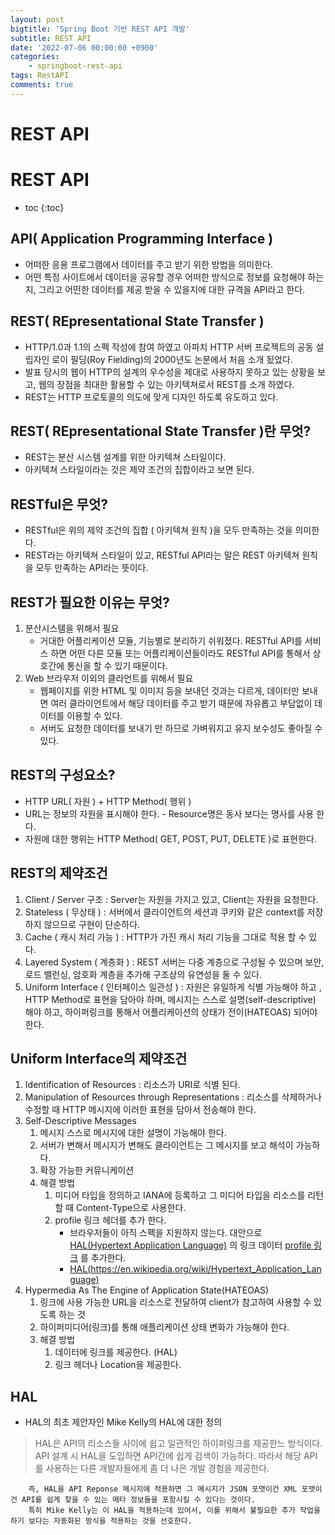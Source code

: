 ```yaml
---
layout: post
bigtitle: 'Spring Boot 기반 REST API 개발'
subtitle: REST API
date: '2022-07-06 00:00:00 +0900'
categories:
    - springboot-rest-api
tags: RestAPI
comments: true
---
```


# REST API

# REST API
* toc
{:toc}


## API( Application Programming Interface )
+ 어떠한 응용 프로그램에서 데이터를 주고 받기 위한 방법을 의미한다.
+ 어떤 특정 사이트에서 데이터을 공유할 경우 어떠한 방식으로 정보를 요청해야 하는지, 그리고 어떤한 데이터를 제공 받을 수 있을지에 대한 규격을 API라고 한다.

## REST( REpresentational State Transfer )
+ HTTP/1.0과 1.1의 스펙 작성에 참여 하였고 아파치 HTTP 서버 프로젝트의 공동 설립자인 로이 필딩(Roy Fielding)의 2000년도 논문에서 처음 소개 됬었다.
+ 발표 당시의 웹이 HTTP의 설계의 우수성을 제대로 사용하지 못하고 있는 상황을 보고, 웹의 장점을 최대한 활용할 수 있는 아키텍쳐로서 REST를 소개 하였다.
+ REST는 HTTP 프로토콜의 의도에 맞게 디자인 하도록 유도하고 있다.

## REST( REpresentational State Transfer )란 무엇?
+ REST는 분산 시스템 설계를 위한 아키텍쳐 스타일이다.
+ 아키텍쳐 스타일이라는 것은 제약 조건의 집합이라고 보면 된다.

## RESTful은 무엇?
+ RESTful은 위의 제약 조건의 집합 ( 아키텍쳐 원칙 )을 모두 만족하는 것을 의미한다.
+ REST라는 아키텍쳐 스타일이 있고, RESTful API라는 말은 REST 아키텍쳐 원칙을 모두 만족하는 API라는 뜻이다.

## REST가 필요한 이유는 무엇?
1. 분산시스템을 위해서 필요
   + 거대한 어플리케이션 모듈, 기능별로 분리하기 쉬워졌다. RESTful API를 서비스 하면 어떤 다른 모듈 또는 어플리케이션들이라도 RESTful API를 통해서 상호간에 통신을 할 수 있기 때문이다.
2. Web 브라우저 이외의 클라언트를 위해서 필요
   + 웹페이지를 위한 HTML 및 이미지 등을 보내던 것과는 다르게, 데이터만 보내면 여러 클라이언트에서 해당 데이터를 주고 받기 때문에 자유롭고 부담없이 데이터를 이용할 수 있다.
   + 서버도 요청한 데이터를 보내기 만 하므로 가벼워지고 유지 보수성도 좋아질 수 있다.

## REST의 구성요소?
+ HTTP URL( 자원 ) + HTTP Method( 행위 )
+ URL는 정보의 자원을 표시해야 한다. - Resource명은 동사 보다는 명사를 사용 한다.
+ 자원에 대한 행위는 HTTP Method( GET, POST, PUT, DELETE )로 표현한다.

## REST의 제약조건
1. Client / Server 구조 : Server는 자원을 가지고 있고, Client는 자원을 요청한다.
2. Stateless ( 무상태 ) : 서버에서 클라이언트의 세션과 쿠키와 같은 context를 저장하지 않으므로 구현이 단순하다.
3. Cache ( 캐시 처리 가능 ) : HTTP가 가진 캐시 처리 기능을 그대로 적용 할 수 있다.
4. Layered System ( 계층화 ) : REST 서버는 다중 계층으로 구성될 수 있으며 보안, 로드 밸런싱, 암호화 계층을 추가해 구조상의 유연성을 둘 수 있다.
5. Uniform Interface ( 인터페이스 일관성 ) : 자원은 유일하게 식별 가능해야 하고 , HTTP Method로 표현을 담아야 하며, 메시지는 스스로 설명(self-descriptive) 해야 하고, 하이퍼링크를 통해서 어플리케이션의 상태가 전이(HATEOAS) 되어야 한다.

## Uniform Interface의 제약조건
1. Identification of Resources : 리소스가 URI로 식별 된다.
2. Manipulation of Resources through Representations : 리소스를 삭제하거나 수정할 때 HTTP 메시지에 이러한 표현을 담아서 전송해야 한다.
3. Self-Descriptive Messages
   1. 메시지 스스로 메시지에 대한 설명이 가능해야 한다.
   2. 서버가 변해서 메시지가 변해도 클라이언트는 그 메시지를 보고 해석이 가능하다.
   3. 확장 가능한 커뮤니케이션
   4. 해결 방법
      1. 미디어 타입을 정의하고 IANA에 등록하고 그 미디어 타입을 리소스를 리턴 할 때 Content-Type으로 사용한다.
      2. profile 링크 헤더를 추가 한다.
         + 브라우저들이 아직 스펙을 지원하지 않는다. 대안으로 [HAL(Hypertext Application Language)](https://stateless.group/hal_specification.html)
           의 링크 데이터 [profile 링크](https://datatracker.ietf.org/doc/html/draft-wilde-profile-link-04) 를 추가한다.
         + [HAL(https://en.wikipedia.org/wiki/Hypertext_Application_Language)](https://en.wikipedia.org/wiki/Hypertext_Application_Language)
4. Hypermedia As The Engine of Application State(HATEOAS)  
   1. 링크에 사용 가능한 URL을 리소스로 전달하여 client가 참고하여 사용할 수 있도록 하는 것 
   2. 하이퍼미디어(링크)를 통해 애플리케이션 상태 변화가 가능해야 한다.
   3. 해결 방법
      1. 데이터에 링크를 제공한다. (HAL)
      2. 링크 헤더나 Location을 제공한다.

## HAL
+ HAL의 최초 제안자인 Mike Kelly의 HAL에 대한 정의
> HAL은 API의 리소스들 사이에 쉽고 일관적인 하이퍼링크를 제공한느 방식이다. API 설계 시 HAL을 도입하면 API간에 쉽게 검색이 가능하다. 따라서 해당 API를 사용하는 다른 개발자들에게 좀 더 나은 개발 경험을 제공한다.

        즉, HAL을 API Reponse 메시지에 적용하면 그 메시지가 JSON 포맷이건 XML 포맷이건 API를 쉽게 찾을 수 있는 메타 정보들을 포함시킬 수 있다는 것이다.
        특히 Mike Kelly는 이 HAL을 적용하는데 있어서, 이를 위해서 불필요한 추가 작업을 하기 보다는 자동화된 방식을 적용하는 것을 선호한다.

